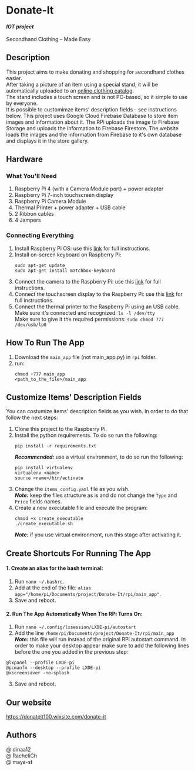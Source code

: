 # Donate-It
***IOT project***\
\
Secondhand Clothing – Made Easy

## Description
This project aims to make donating and shopping for secondhand clothes easier.\
After taking a picture of an item using a special stand, it will be automatically uploaded to an [online clothing catalog](https://donateit100.wixsite.com/donate-it).\
The stand includes a touch screen and is not PC-based, so it simple to use by everyone.\
It is possible to customimze items' description fields - see instructions below.
This project uses Google Cloud Firebase Database to store item images and information about it. The RPi uploads the image to Firebase Storage and uploads the information to Firebase Firestore. The website loads the images and the information from Firebase to it's own database and displays it in the store gallery.

## Hardware
### What You'll Need
1. Raspberry Pi 4 (with a Camera Module port) + power adapter
2. Raspberry Pi 7-inch touchscreen display
3. Raspberry Pi Camera Module
4. Thermal Printer + power adapter + USB cable
5. 2 Ribbon cables
6. 4 Jampers

### Connecting Everything
1. Install Raspberry Pi OS: use this [link](https://www.raspberrypi.com/documentation/computers/getting-started.html) for full instructions.
2. Install on-screen keyboard on Raspberry Pi:
    ```
    sudo apt-get update
    sudo apt-get install matchbox-keyboard
    ```
3. Connect the camera to the Raspberry Pi: use this [link](https://projects.raspberrypi.org/en/projects/getting-started-with-picamera/1) for full instructions.
4. Connect the touchscreen display to the Raspberry Pi: use this [link](https://www.raspberrypi.com/documentation/accessories/display.html) for full instructions.
5. Connect the thermal printer to the Raspberry Pi using an USB cable.\
   Make sure it's connected and recognized: `ls -l /dev/tty`\
   Make sure to give it the required permissions: `sudo chmod 777 /dev/usb/lp0`

## How To Run The App
1. Download the `main_app` file (not main_app.py) in `rpi` folder.
2. run:
    ```
    chmod +777 main_app
    <path_to_the_file>/main_app
    ```

## Customize Items' Description Fields
You can costumize items' description fields as you wish. In order to do that follow the next steps:
1. Clone this project to the Raspberry Pi.
2. Install the python requirements. To do so run the following:
    ```
    pip install -r requirements.txt
    ```
    ***Recommended:*** use a virtual environment, to do so run the following:
    ```
    pip install virtualenv
    virtualenv <name>
    source <name>/bin/activate
    ```
3. Change the `items_config.yaml` file as you wish.\
    ***Note:*** keep the files structure as is and do not change the `Type` and `Price` fields names.
4. Create a new executable file and execute the program:
    ```
    chmod +x create_executable
    ./create_executable.sh
    ```
    ***Note:*** if you use virtual environment, run this stage after activating it.
    
## Create Shortcuts For Running The App
#### 1. Create an alias for the bash terminal:
1. Run `nano ~/.bashrc`.
2. Add at the end of the file: `alias app="/home/pi/Documents/project/Donate-It/rpi/main_app"`.
3. Save and reboot.
#### 2. Run The App Automatically When The RPi Turns On:
1. Run `nano ~/.config/lxsession/LXDE-pi/autostart`
2. Add the line `/home/pi/Documents/project/Donate-It/rpi/main_app`\
***Note:*** this file will run instead of the original RPi autostart command. In order to make your desktop appear make sure to add the following lines
before the one you added in the previous step:
```
@lxpanel --profile LXDE-pi
@pcmanfm --desktop --profile LXDE-pi
@xscreensaver -no-splash
```
3. Save and reboot.
    
## Our website
https://donateit100.wixsite.com/donate-it

## Authors
@ dinaa12\
@ RacheliCh\
@ maya-st
